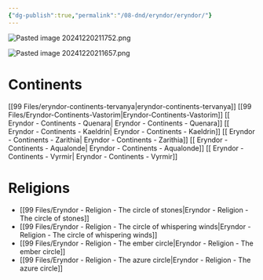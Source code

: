 ```yaml
---
{"dg-publish":true,"permalink":"/08-dnd/eryndor/eryndor/"}
---
```



![Pasted image 20241220211752.png](/img/user/98%20Attachments/Pasted%20image%2020241220211752.png)

![Pasted image 20241220211657.png](/img/user/98%20Attachments/Pasted%20image%2020241220211657.png)

# Continents
[[99 Files/eryndor-continents-tervanya\|eryndor-continents-tervanya]]
[[99 Files/Eryndor-Continents-Vastorim\|Eryndor-Continents-Vastorim]]
[[ Eryndor - Continents - Quenara\| Eryndor - Continents - Quenara]]
[[ Eryndor - Continents - Kaeldrin\| Eryndor - Continents - Kaeldrin]]
[[ Eryndor - Continents - Zarithia\| Eryndor - Continents - Zarithia]]
[[ Eryndor - Continents - Aqualonde\| Eryndor - Continents - Aqualonde]]
[[ Eryndor - Continents - Vyrmir\| Eryndor - Continents - Vyrmir]]

# Religions 
- [[99 Files/Eryndor - Religion - The circle of stones\|Eryndor - Religion - The circle of stones]]
- [[99 Files/Eryndor - Religion - The circle of whispering winds\|Eryndor - Religion - The circle of whispering winds]]
- [[99 Files/Eryndor - Religion - The ember circle\|Eryndor - Religion - The ember circle]]
- [[99 Files/Eryndor - Religion - The azure circle\|Eryndor - Religion - The azure circle]]
